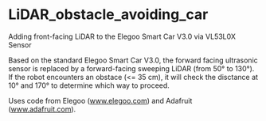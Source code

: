 # LiDAR_obstacle_avoiding_car
Adding front-facing LiDAR to the Elegoo Smart Car V3.0 via VL53L0X Sensor

Based on the standard Elegoo Smart Car V3.0, the forward facing ultrasonic sensor is replaced by a forward-facing sweeping LiDAR (from 50° to 130°). 
If the robot encounters an obstace (<= 35 cm), it will check the disctance at 10° and 170° to determine which way to proceed. 

Uses code from Elegoo (www.elegoo.com) and Adafruit (www.adafruit.com).


